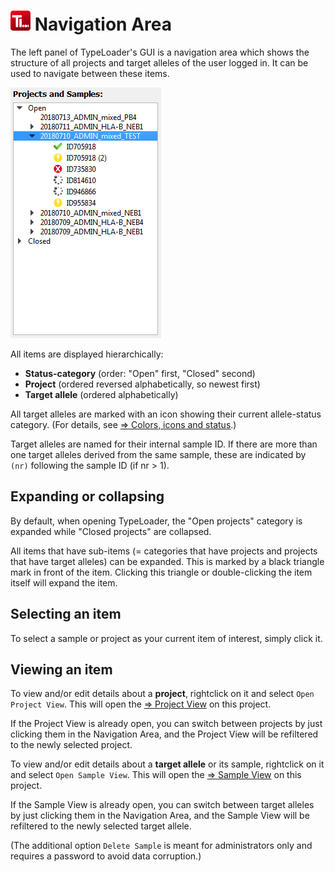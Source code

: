 # ![Icon](images/TypeLoader_32.png) Navigation Area 

The left panel of TypeLoader's GUI is a navigation area which shows the structure of all projects and target alleles of the user logged in. It can be used to navigate between these items.

![NavigationArea](images/navigation.png)

All items are displayed hierarchically:

  * **Status-category** (order: "Open" first, "Closed" second)
  * **Project** (ordered reversed alphabetically, so newest first)
  * **Target allele** (ordered alphabetically)

All target alleles are marked with an icon showing their current allele-status category. (For details, see [=> Colors, icons and status](colors_icons.md).)

Target alleles are named for their internal sample ID. If there are more than one target alleles derived from the same sample, these are indicated by ``(nr)`` following the sample ID (if nr > 1). 

##  Expanding or collapsing 
By default, when opening TypeLoader, the "Open projects" category is expanded while "Closed projects" are collapsed.

All items that have sub-items (= categories that have projects and projects that have target alleles) can be expanded. This is marked by a black triangle mark in front of the item. Clicking this triangle or double-clicking the item itself will expand the item.

##  Selecting an item 
To select a sample or project as your current item of interest, simply click it.

##  Viewing an item 
To view and/or edit details about a **project**, rightclick on it and select ``Open Project View``. This will open the [=> Project View](view_project.md) on this project. 

If the Project View is already open, you can switch between projects by just clicking them in the Navigation Area, and the Project View will be refiltered to the newly selected project.

To view and/or edit details about a **target allele** or its sample, rightclick on it and select ``Open Sample View``. This will open the [=> Sample View](view_sample.md) on this project. 

If the Sample View is already open, you can switch between target alleles by just clicking them in the Navigation Area, and the Sample View will be refiltered to the newly selected target allele.

(The additional option ``Delete Sample`` is meant for administrators only and requires a password to avoid data corruption.)

